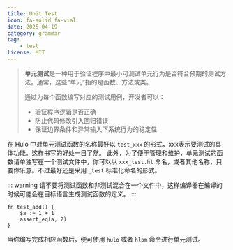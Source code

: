 ```yaml
---
title: Unit Test
icon: fa-solid fa-vial
date: 2025-04-19
category: grammar
tag:
    - test
license: MIT
---
```


> **单元测试**是一种用于验证程序中最小可测试单元行为是否符合预期的测试方法。通常，这些“单元”指的是函数、方法或类。
>
> 通过为每个函数编写对应的测试用例，开发者可以：
> - 验证程序逻辑是否正确
> - 防止代码修改引入回归错误
> - 保证边界条件和异常输入下系统行为的稳定性

在 Hulo 中对单元测试函数的名称最好以 `test_xxx` 的形式，xxx表示要测试的具体功能。这样书写的好处一目了然。
此外，为了便于管理和维护，单元测试的函数请单独写在一个测试文件中，你可以以 `xxx_test.hl` 命名，或者其他名称，只要你乐意。不过最好还是采用 `_test` 标准化命名的形式。

::: warning
请不要将测试函数和非测试混合在一个文件中，这样编译器在编译的时候可能会在目标语言生成测试函数的定义。
:::

```hulo title="math_test.hl"
fn test_add() {
    $a := 1 + 1
    assert_eq(a, 2)
}
```

当你编写完成相应函数后，便可使用 `hulo` 或者 `hlpm` 命令进行单元测试。